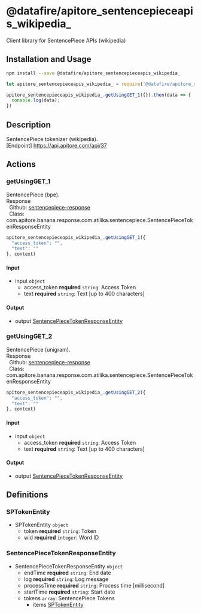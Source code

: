 # @datafire/apitore_sentencepieceapis_wikipedia_

Client library for SentencePiece APIs (wikipedia)

## Installation and Usage
```bash
npm install --save @datafire/apitore_sentencepieceapis_wikipedia_
```
```js
let apitore_sentencepieceapis_wikipedia_ = require('@datafire/apitore_sentencepieceapis_wikipedia_').create();

apitore_sentencepieceapis_wikipedia_.getUsingGET_1({}).then(data => {
  console.log(data);
})
```

## Description

SentencePiece tokenizer (wikipedia).<BR />[Endpoint] https://api.apitore.com/api/37

## Actions

### getUsingGET_1
SentencePiece (bpe).<BR />Response<BR />&nbsp; Github: <a href="https://github.com/keigohtr/apitore-response-parent/tree/master/sentencepiece-response">sentencepiece-response</a><BR />&nbsp; Class: com.apitore.banana.response.com.atilika.sentencepiece.SentencePieceTokenResponseEntity<BR />


```js
apitore_sentencepieceapis_wikipedia_.getUsingGET_1({
  "access_token": "",
  "text": ""
}, context)
```

#### Input
* input `object`
  * access_token **required** `string`: Access Token
  * text **required** `string`: Text [up to 400 characters]

#### Output
* output [SentencePieceTokenResponseEntity](#sentencepiecetokenresponseentity)

### getUsingGET_2
SentencePiece (unigram).<BR />Response<BR />&nbsp; Github: <a href="https://github.com/keigohtr/apitore-response-parent/tree/master/sentencepiece-response">sentencepiece-response</a><BR />&nbsp; Class: com.apitore.banana.response.com.atilika.sentencepiece.SentencePieceTokenResponseEntity<BR />


```js
apitore_sentencepieceapis_wikipedia_.getUsingGET_2({
  "access_token": "",
  "text": ""
}, context)
```

#### Input
* input `object`
  * access_token **required** `string`: Access Token
  * text **required** `string`: Text [up to 400 characters]

#### Output
* output [SentencePieceTokenResponseEntity](#sentencepiecetokenresponseentity)



## Definitions

### SPTokenEntity
* SPTokenEntity `object`
  * token **required** `string`: Token
  * wid **required** `integer`: Word ID

### SentencePieceTokenResponseEntity
* SentencePieceTokenResponseEntity `object`
  * endTime **required** `string`: End date
  * log **required** `string`: Log message
  * processTime **required** `string`: Process time [millisecond]
  * startTime **required** `string`: Start date
  * tokens `array`: SentencePiece Tokens
    * items [SPTokenEntity](#sptokenentity)



